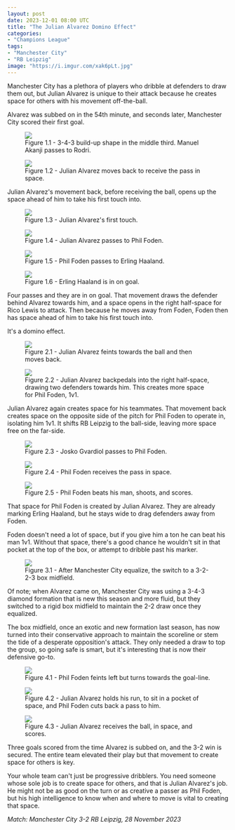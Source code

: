 ```yaml
---
layout: post
date: 2023-12-01 08:00 UTC
title: "The Julian Alvarez Domino Effect"
categories:
- "Champions League"
tags:
- "Manchester City"
- "RB Leipzig"
image: "https://i.imgur.com/xak6pLt.jpg"
---
```


Manchester City has a plethora of players who dribble at defenders to draw them out, but Julian Alvarez is unique to their attack because he creates space for others with his movement off-the-ball.

<!---more--->

Alvarez was subbed on in the 54th minute, and seconds later, Manchester City scored their first goal.

<figure>
    <img src="https://i.imgur.com/3H9dXEC.jpg">
    <figcaption>Figure 1.1 - 3-4-3 build-up shape in the middle third. Manuel Akanji passes to Rodri.</figcaption>
</figure>

<figure>
    <img src="https://i.imgur.com/xak6pLt.jpg">
    <figcaption>Figure 1.2 - Julian Alvarez moves back to receive the pass in space.</figcaption>
</figure>

Julian Alvarez's movement back, before receiving the ball, opens up the space ahead of him to take his first touch into.

<figure>
    <img src="https://i.imgur.com/QXnx4HX.jpg">
    <figcaption>Figure 1.3 - Julian Alvarez's first touch.</figcaption>
</figure>

<figure>
    <img src="https://i.imgur.com/Oig5bzc.jpg">
    <figcaption>Figure 1.4 - Julian Alvarez passes to Phil Foden.</figcaption>
</figure>

<figure>
    <img src="https://i.imgur.com/MCK96FK.jpg">
    <figcaption>Figure 1.5 - Phil Foden passes to Erling Haaland.</figcaption>
</figure>

<figure>
    <img src="https://i.imgur.com/JiPimhF.jpg">
    <figcaption>Figure 1.6 - Erling Haaland is in on goal.</figcaption>
</figure>

Four passes and they are in on goal. That movement draws the defender behind Alvarez towards him, and a space opens in the right half-space for Rico Lewis to attack. Then because he moves away from Foden, Foden then has space ahead of him to take his first touch into.

It's a domino effect.

<figure>
    <img src="https://i.imgur.com/3B3asXD.jpg">
    <figcaption>Figure 2.1 - Julian Alvarez feints towards the ball and then moves back.</figcaption>
</figure>

<figure>
    <img src="https://i.imgur.com/6RWHnlc.jpg">
    <figcaption>Figure 2.2 - Julian Alvarez backpedals into the right half-space, drawing two defenders towards him. This creates more space for Phil Foden, 1v1.</figcaption>
</figure>

Julian Alvarez again creates space for his teammates. That movement back creates space on the opposite side of the pitch for Phil Foden to operate in, isolating him 1v1. It shifts RB Leipzig to the ball-side, leaving more space free on the far-side.

<figure>
    <img src="https://i.imgur.com/nWKALaQ.jpg">
    <figcaption>Figure 2.3 - Josko Gvardiol passes to Phil Foden.</figcaption>
</figure>

<figure>
    <img src="https://i.imgur.com/r22tVG1.jpg">
    <figcaption>Figure 2.4 - Phil Foden receives the pass in space.</figcaption>
</figure>

<figure>
    <img src="https://i.imgur.com/97WChfN.jpg">
    <figcaption>Figure 2.5 - Phil Foden beats his man, shoots, and scores.</figcaption>
</figure>

That space for Phil Foden is created by Julian Alvarez. They are already marking Erling Haaland, but he stays wide to drag defenders away from Foden.

Foden doesn't need a lot of space, but if you give him a ton he can beat his man 1v1. Without that space, there's a good chance he wouldn't sit in that pocket at the top of the box, or attempt to dribble past his marker.

<figure>
    <img src="https://i.imgur.com/TSMXY0K.jpg">
    <figcaption>Figure 3.1 - After Manchester City equalize, the switch to a 3-2-2-3 box midfield.</figcaption>
</figure>

Of note; when Alvarez came on, Manchester City was using a 3-4-3 diamond formation that is new this season and more fluid, but they switched to a rigid box midfield to maintain the 2-2 draw once they equalized.

The box midfield, once an exotic and new formation last season, has now turned into their conservative approach to maintain the scoreline or stem the tide of a desperate opposition's attack. They only needed a draw to top the group, so going safe is smart, but it's interesting that is now their defensive go-to.

<figure>
    <img src="https://i.imgur.com/fyzWC6W.jpg">
    <figcaption>Figure 4.1 - Phil Foden feints left but turns towards the goal-line.</figcaption>
</figure>

<figure>
    <img src="https://i.imgur.com/fOEQYZi.jpg">
    <figcaption>Figure 4.2 - Julian Alvarez holds his run, to sit in a pocket of space, and Phil Foden cuts back a pass to him.</figcaption>
</figure>

<figure>
    <img src="https://i.imgur.com/BLglpps.jpg">
    <figcaption>Figure 4.3 - Julian Alvarez receives the ball, in space, and scores.</figcaption>
</figure>

Three goals scored from the time Alvarez is subbed on, and the 3-2 win is secured. The entire team elevated their play but that movement to create space for others is key.

Your whole team can't just be progressive dribblers. You need someone whose sole job is to create space for others, and that is Julian Alvarez's job. He might not be as good on the turn or as creative a passer as Phil Foden, but his high intelligence to know when and where to move is vital to creating that space.

*Match: Manchester City 3-2 RB Leipzig, 28 November 2023*